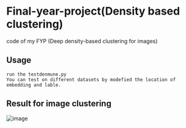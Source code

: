 # Final-year-project(Density based clustering)
code of my FYP (Deep density-based clustering for images)

## Usage
    run the testdenmune.py 
    You can test on different datasets by modefied the location of embedding and lable.
## Result for image clustering
![image](https://user-images.githubusercontent.com/62978386/120333818-a802eb00-c322-11eb-9f30-9921ac674193.png)

